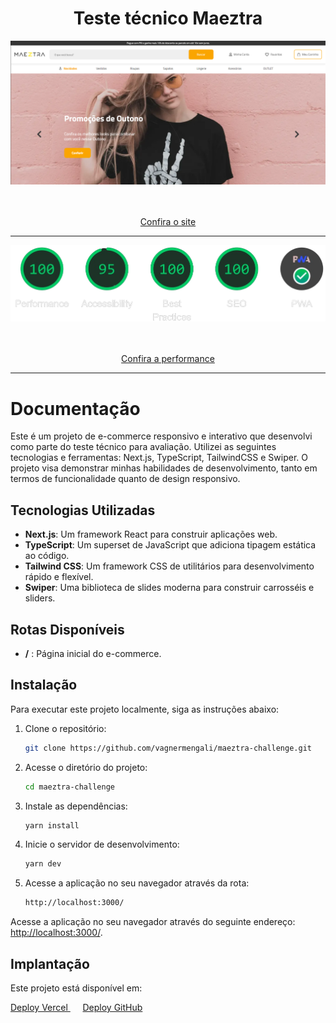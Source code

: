 <h1 align="center">
 Teste técnico Maeztra
</h1>

<a href="https://maeztra-challenge-vagnermengali.vercel.app/" title="Clique para visitar o site">
    <img src="https://github.com/vagnermengali/maeztra-challenge/blob/main/public/assets/images/banner-github.png" alt="Banner site">
</a>

<p>ㅤ</p>

<div align="center">
 <a align="center" href="https://maeztra-challenge-vagnermengali.vercel.app/" title="Clique para analisar a performance">
  Confira o site
 </a>
</div>

--- 

<a href="https://pagespeed.web.dev/analysis/https-maeztra-challenge-vagnermengali-vercel-app/mn4y34335r?form_factor=desktop" title="Clique para ver o site">
    <img src="https://github.com/vagnermengali/maeztra-challenge/blob/main/public/assets/images/perfomace-github.png" alt="Banner perfomace">
</a>

<p>ㅤ</p>

<div align="center">
 <a align="center" href="https://pagespeed.web.dev/analysis/https-maeztra-challenge-vagnermengali-vercel-app/mn4y34335r?form_factor=desktop" title="Clique para analisar a performance">
  Confira a performance
 </a>
</div>

---

# Documentação

Este é um projeto de e-commerce responsivo e interativo que desenvolvi como parte do teste técnico para avaliação. Utilizei as seguintes tecnologias e ferramentas: Next.js, TypeScript, TailwindCSS e Swiper. O projeto visa demonstrar minhas habilidades de desenvolvimento, tanto em termos de funcionalidade quanto de design responsivo.

## Tecnologias Utilizadas

- **Next.js**: Um framework React para construir aplicações web.
- **TypeScript**: Um superset de JavaScript que adiciona tipagem estática ao código.
- **Tailwind CSS**: Um framework CSS de utilitários para desenvolvimento rápido e flexível.
- **Swiper**: Uma biblioteca de slides moderna para construir carrosséis e sliders.

## Rotas Disponíveis

- **/** : Página inicial do e-commerce.

## Instalação

Para executar este projeto localmente, siga as instruções abaixo:

1. Clone o repositório:

   ```bash
   git clone https://github.com/vagnermengali/maeztra-challenge.git
   ```

2. Acesse o diretório do projeto:

   ```bash
   cd maeztra-challenge
   ```

3. Instale as dependências:

   ```bash
   yarn install
   ```

4. Inicie o servidor de desenvolvimento:

   ```bash
   yarn dev
   ```

5. Acesse a aplicação no seu navegador através da rota:

   ```bash
   http://localhost:3000/
   ```

Acesse a aplicação no seu navegador através do seguinte endereço: [http://localhost:3000/](http://localhost:3000/).

## Implantação

Este projeto está disponível em:

<div>
 <a href="https://maeztra-challenge-vagnermengali.vercel.app/">
  Deploy Vercel
 </a>
 &nbsp;&nbsp;&nbsp;&nbsp;
 <a href="https://maeztra-challenge-vagnermengali.vercel.app/">
  Deploy GitHub
 </a>
</div>
